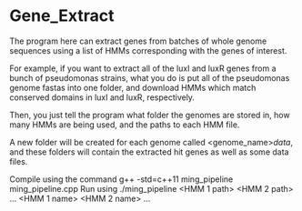 # Gene_Extract

The program here can extract genes from batches of whole genome sequences using a list of HMMs corresponding with the genes of interest.

For example, if you want to extract all of the luxI and luxR genes from a bunch of pseudomonas strains, what you do is put all of the pseudomonas genome fastas into one folder, and download HMMs which match conserved domains in luxI and luxR, respectively.

Then, you just tell the program what folder the genomes are stored in, how many HMMs are being used, and the paths to each HMM file.

A new folder will be created for each genome called <genome_name>_data_, and these folders will contain the extracted hit genes as well as some data files.

Compile using the command g++ -std=c++11 ming_pipeline ming_pipeline.cpp
Run using ./ming_pipeline <genome dir> <number of HMMs> <HMM 1 path> <HMM 2 path> ... <HMM 1 name> <HMM 2 name> ...
